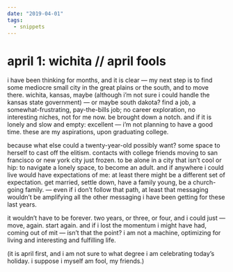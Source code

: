 ```yaml
---
date: "2019-04-01"
tags:
  - snippets
---
```

# april 1: wichita // april fools  

i have been thinking for months, and it is clear — my next step is to find some mediocre small city in the great plains or the south, and to move there. wichita, kansas, maybe (although i’m not sure i could handle the kansas state government) — or maybe south dakota? find a job, a somewhat-frustrating, pay-the-bills job; no career exploration, no interesting niches, not for me now. be brought down a notch. and if it is lonely and slow and empty: excellent — i’m not planning to have a good time. these are my aspirations, upon graduating college.

because what else could a twenty-year-old possibly want? some space to herself to cast off the elitism. contacts with college friends moving to san francisco or new york city just frozen. to be alone in a city that isn’t cool or hip: to navigate a lonely space, to become an adult. and if anywhere i could live would have expectations of me: at least there might be a different set of expectation. get married, settle down, have a family young, be a church-going family. — even if i don’t follow that path, at least that messaging  wouldn’t be amplifying all the other messaging i have been getting for these last years.

it wouldn’t have to be forever. two years, or three, or four, and i could just — move, again. start again. and if i lost the momentum i might have had, coming out of mit — isn’t that the point? i am not a machine, optimizing for living and interesting and fulfilling life.

(it is april first, and i am not sure to what degree i am celebrating today’s holiday. i suppose i myself am fool, my friends.)
